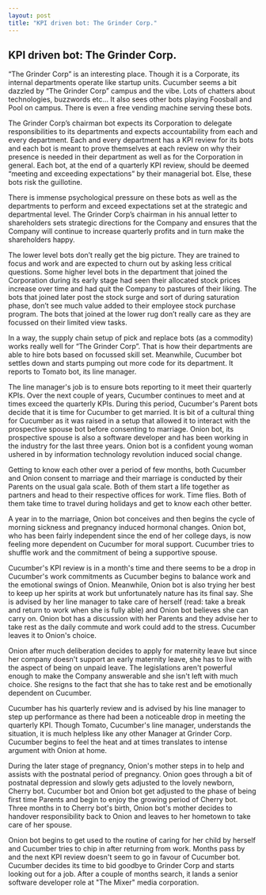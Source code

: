 ```yaml
---
layout: post
title: "KPI driven bot: The Grinder Corp."
---
```


## KPI driven bot: The Grinder Corp.

“The Grinder Corp” is an interesting place. Though it is a Corporate, its internal departments operate like startup units. Cucumber seems a bit dazzled by “The Grinder Corp” campus and the vibe. Lots of chatters about technologies, buzzwords etc… It also sees other bots playing Foosball and Pool on campus. There is even a free vending machine serving these bots.
<!--more-->

The Grinder Corp’s chairman bot expects its Corporation to delegate responsibilities to its departments and expects accountability from each and every department. Each and every department has a KPI review for its bots and each bot is meant to prove themselves at each review on why their presence is needed in their department as well as for the Corporation in general. Each bot, at the end of a quarterly KPI review, should be deemed “meeting and exceeding expectations” by their managerial bot. Else, these bots risk the guillotine. 

There is immense psychological pressure on these bots as well as the departments to perform and exceed expectations set at the strategic and departmental level. The Grinder Corp’s chairman in his annual letter to shareholders sets strategic directions for the Company and ensures that the Company will continue to increase quarterly profits and in turn make the shareholders happy.

The lower level bots don’t really get the big picture. They are trained to focus and work and are expected to churn out by asking less critical questions. Some higher level bots in the department that joined the Corporation during its early stage had seen their allocated stock prices increase over time and had quit the Company to pastures of their liking. The bots that joined later post the stock surge and sort of during saturation phase, don’t see much value added to their employee stock purchase program. The bots that joined at the lower rug don’t really care as they are focussed on their limited view tasks.

In a way, the supply chain setup of pick and replace bots (as a commodity) works really well for “The Grinder Corp”. That is how their departments are able to hire bots based on focussed skill set. Meanwhile, Cucumber bot settles down and starts pumping out more code for its department. It reports to Tomato bot, its line manager.

The line manager's job is to ensure bots reporting to it meet their quarterly KPIs. Over the next couple of years, Cucumber continues to meet and at times exceed the quarterly KPIs. During this period, Cucumber's Parent bots decide that it is time for Cucumber to get married. It is bit of a cultural thing for Cucumber as it was raised in a setup that allowed it to interact with the prospective spouse bot before consenting to marriage. Onion bot, its prospective spouse is also a software developer and has been working in the industry for the last three years. Onion bot is a confident young woman ushered in by information technology revolution induced social change.

Getting to know each other over a period of few months, both Cucumber and Onion consent to marriage and their marriage is conducted by their Parents on the usual gala scale. Both of them start a life together as partners and head to their respective offices for work. Time flies. Both of them take time to travel during holidays and get to know each other better.

A year in to the marriage, Onion bot conceives and then begins the cycle of morning sickness and pregnancy induced hormonal changes. Onion bot, who has been fairly independent since the end of her college days, is now feeling more dependent on Cucumber for moral support. Cucumber tries to shuffle work and the commitment of being a supportive spouse.

Cucumber's KPI review is in a month's time and there seems to be a drop in Cucumber's work commitments as Cucumber begins to balance work and the emotional swings of Onion. Meanwhile, Onion bot is also trying her best to keep up her spirits at work but unfortunately nature has its final say. She is advised by her line manager to take care of herself (read: take a break and return to work when she is fully able) and Onion bot believes she can carry on. Onion bot has a discussion with her Parents and they advise her to take rest as the daily commute and work could add to the stress. Cucumber leaves it to Onion's choice.

Onion after much deliberation decides to apply for maternity leave but since her company doesn't support an early maternity leave, she has to live with the aspect of being on unpaid leave. The legislations aren't powerful enough to make the Company answerable and she isn't left with much choice. She resigns to the fact that she has to take rest and be emotionally dependent on Cucumber.

Cucumber has his quarterly review and is advised by his line manager to step up performance as there had been a noticeable drop in meeting the quarterly KPI. Though Tomato, Cucumber's line manager, understands the situation, it is much helpless like any other Manager at Grinder Corp. Cucumber begins to feel the heat and at times translates to intense argument with Onion at home.

During the later stage of pregnancy, Onion's mother steps in to help and assists with the postnatal period of pregnancy. Onion goes through a bit of postnatal depression and slowly gets adjusted to the lovely newborn, Cherry bot. Cucumber bot and Onion bot get adjusted to the phase of being first time Parents and begin to enjoy the growing period of Cherry bot. Three months in to Cherry bot's birth, Onion bot's mother decides to handover responsibility back to Onion and leaves to her hometown to take care of her spouse.

Onion bot begins to get used to the routine of caring for her child by herself and Cucumber tries to chip in after returning from work. Months pass by and the next KPI review doesn't seem to go in favour of Cucumber bot. Cucumber decides its time to bid goodbye to Grinder Corp and starts looking out for a job. After a couple of months search, it lands a senior software developer role at "The Mixer" media corporation.
